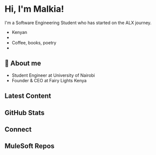 # Hi, I'm Malkia!

I'm a Software Engineering Student who has started on the ALX journey.

- Kenyan
- 
- Coffee, books, poetry
- 

## 👋 About me

- Student Engineer at University of Nairobi
- Founder & CEO at Fairy Lights Kenya


## Latest Content

## GitHub Stats

## Connect

## MuleSoft Repos
